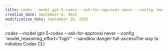```yaml
---
title: codex --model gpt-5-codex --ask-for-approval never --config 'model_reasoning_effort…
creation_date: September 6, 2025
modification_date: September 18, 2025
---
```



codex --model gpt-5-codex --ask-for-approval never --config 'model_reasoning_effort="high"' --sandbox danger-full-accessThe way to initialize Codex CLI 
